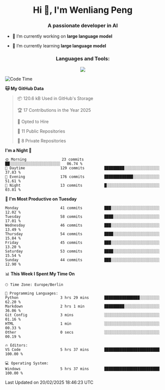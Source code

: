 <h1 align="center">Hi 👋, I'm Wenliang Peng</h1>
<h3 align="center">A passionate developer in AI</h3>

- 🔭 I’m currently working on **large language model**

- 🌱 I’m currently learning **large language model**

<!-- <h3 align="left">Connect with me:</h3> -->
<!-- <p align="left">
</p> -->

<h3 align="center">Languages and Tools:</h3>
<p align="center">
  <a href="https://skillicons.dev">
    <img src="https://skillicons.dev/icons?i=cpp,ros,docker,azure,git,linux,py,pytorch,cmake,githubactions,powershell,md&perline=6" />
  </a>
</p>


<!-- <p><img align="center" src="https://github-readme-stats.vercel.app/api/top-langs?username=bpwl0121&show_icons=true&locale=en&layout=compact" alt="bpwl0121" /></p> -->

<!-- <p><img align="center" src="https://github-readme-streak-stats.herokuapp.com/?user=bpwl0121&" alt="bpwl0121" /></p> -->

<!--START_SECTION:waka-->
![Code Time](http://img.shields.io/badge/Code%20Time-168%20hrs%207%20mins-blue)

**🐱 My GitHub Data** 

> 📦 120.6 kB Used in GitHub's Storage 
 > 
> 🏆 17 Contributions in the Year 2025
 > 
> 💼 Opted to Hire
 > 
> 📜 11 Public Repositories 
 > 
> 🔑 8 Private Repositories 
 > 
**I'm a Night 🦉** 

```text
🌞 Morning                23 commits          ██░░░░░░░░░░░░░░░░░░░░░░░   06.74 % 
🌆 Daytime                129 commits         █████████░░░░░░░░░░░░░░░░   37.83 % 
🌃 Evening                176 commits         █████████████░░░░░░░░░░░░   51.61 % 
🌙 Night                  13 commits          █░░░░░░░░░░░░░░░░░░░░░░░░   03.81 % 
```
📅 **I'm Most Productive on Tuesday** 

```text
Monday                   41 commits          ███░░░░░░░░░░░░░░░░░░░░░░   12.02 % 
Tuesday                  58 commits          ████░░░░░░░░░░░░░░░░░░░░░   17.01 % 
Wednesday                46 commits          ███░░░░░░░░░░░░░░░░░░░░░░   13.49 % 
Thursday                 54 commits          ████░░░░░░░░░░░░░░░░░░░░░   15.84 % 
Friday                   45 commits          ███░░░░░░░░░░░░░░░░░░░░░░   13.20 % 
Saturday                 53 commits          ████░░░░░░░░░░░░░░░░░░░░░   15.54 % 
Sunday                   44 commits          ███░░░░░░░░░░░░░░░░░░░░░░   12.90 % 
```


📊 **This Week I Spent My Time On** 

```text
🕑︎ Time Zone: Europe/Berlin

💬 Programming Languages: 
Python                   3 hrs 29 mins       ████████████████░░░░░░░░░   62.20 % 
Markdown                 2 hrs 1 min         █████████░░░░░░░░░░░░░░░░   36.06 % 
Git Config               3 mins              ░░░░░░░░░░░░░░░░░░░░░░░░░   01.16 % 
HTML                     1 min               ░░░░░░░░░░░░░░░░░░░░░░░░░   00.33 % 
Other                    0 secs              ░░░░░░░░░░░░░░░░░░░░░░░░░   00.19 % 

🔥 Editors: 
VS Code                  5 hrs 37 mins       █████████████████████████   100.00 % 

💻 Operating System: 
Windows                  5 hrs 37 mins       █████████████████████████   100.00 % 
```


 Last Updated on 20/02/2025 18:46:23 UTC
<!--END_SECTION:waka-->
